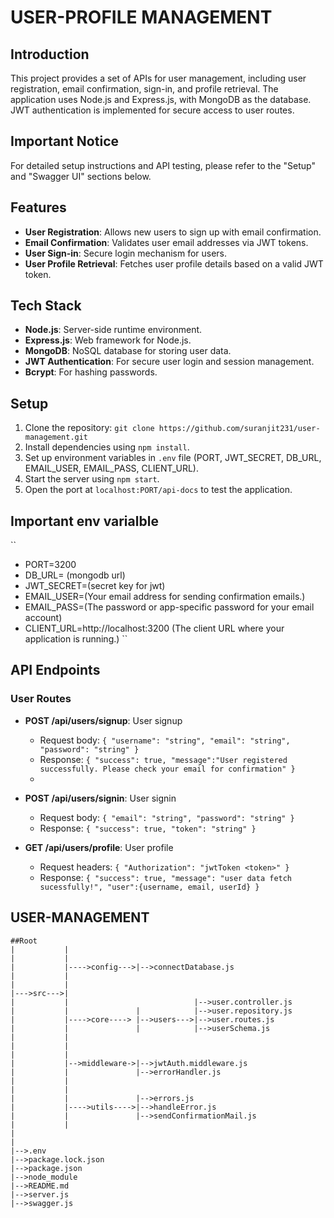 # USER-PROFILE MANAGEMENT

## Introduction

This project provides a set of APIs for user management, including user registration, email confirmation, sign-in, and profile retrieval. The application uses Node.js and Express.js, with MongoDB as the database. JWT authentication is implemented for secure access to user routes.

## Important Notice
For detailed setup instructions and API testing, please refer to the "Setup" and "Swagger UI" sections below.

## Features

- **User Registration**: Allows new users to sign up with email confirmation.
- **Email Confirmation**: Validates user email addresses via JWT tokens.
- **User Sign-in**: Secure login mechanism for users.
- **User Profile Retrieval**: Fetches user profile details based on a valid JWT token.

## Tech Stack

- **Node.js**: Server-side runtime environment.
- **Express.js**: Web framework for Node.js.
- **MongoDB**: NoSQL database for storing user data.
- **JWT Authentication**: For secure user login and session management.
- **Bcrypt**: For hashing passwords.

## Setup
1. Clone the repository: `git clone https://github.com/suranjit231/user-management.git`
2. Install dependencies using `npm install`.
3. Set up environment variables in `.env` file (PORT, JWT_SECRET, DB_URL, EMAIL_USER, EMAIL_PASS, CLIENT_URL).
4. Start the server using `npm start`.
5. Open the port at `localhost:PORT/api-docs` to test the application.

## Important env varialble
``
- PORT=3200
- DB_URL= (mongodb url)
- JWT_SECRET=(secret key for jwt)
- EMAIL_USER=(Your email address for sending confirmation emails.)
- EMAIL_PASS=(The password or app-specific password for your email account)
- CLIENT_URL=http://localhost:3200  (The client URL where your application is running.)
``

## API Endpoints

### User Routes
- **POST /api/users/signup**: User signup
  - Request body: `{ "username": "string", "email": "string", "password": "string" }`
  - Response: `{ "success": true, "message":"User registered successfully. Please check your email for confirmation" }`
  -

- **POST /api/users/signin**: User signin
  - Request body: `{ "email": "string", "password": "string" }`
  - Response: `{ "success": true, "token": "string" }`

- **GET /api/users/profile**: User profile
  - Request headers: `{ "Authorization": "jwtToken <token>" }`
  - Response: `{ "success": true, "message": "user data fetch sucessfully!", "user":{username, email, userId} }`


## USER-MANAGEMENT
```
##Root
|           |               
|           |                            
|           |---->config--->|-->connectDatabase.js
|           |                            
|           |
|--->src--->|                          
|           |                            |-->user.controller.js 
|           |               |            |-->user.repository.js
|           |---->core----> |-->users--->|-->user.routes.js              
|           |               |            |-->userSchema.js  
|           |                           
|           |                                                                                                          
|           |              
|           |-->middleware->|-->jwtAuth.middleware.js
|           |               |-->errorHandler.js
|           |               
|           |
|           |               |-->errors.js
|           |---->utils---->|-->handleError.js
|           |               |-->sendConfirmationMail.js
|           |
|
|
|-->.env
|-->package.lock.json
|-->package.json
|-->node_module
|-->README.md
|-->server.js
|-->swagger.js
```